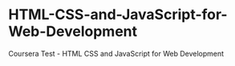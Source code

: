 # HTML-CSS-and-JavaScript-for-Web-Development
Coursera Test - HTML CSS and JavaScript for Web Development
